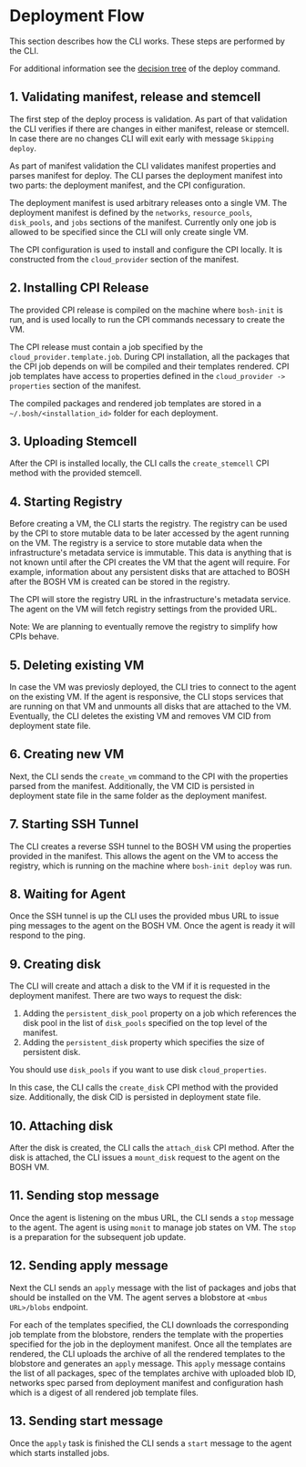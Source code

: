 # Deployment Flow

This section describes how the CLI works. These steps are performed by the CLI.

For additional information see the [decision tree](init-cli-flow.png) of the deploy command.

## 1. Validating manifest, release and stemcell

The first step of the deploy process is validation. As part of that validation the CLI verifies if there are changes in either manifest, release or stemcell. In case there are no changes CLI will exit early with message `Skipping deploy`.

As part of manifest validation the CLI validates manifest properties and parses manifest for deploy. The CLI parses the deployment manifest into two parts: the deployment manifest, and the CPI configuration.

The deployment manifest is used arbitrary releases onto a single VM. The deployment manifest is defined by the `networks`, `resource_pools`, `disk_pools`, and `jobs` sections of the manifest. Currently only one job is allowed to be specified since the CLI will only create single VM.

The CPI configuration is used to install and configure the CPI locally. It is constructed from the `cloud_provider` section of the manifest.

## 2. Installing CPI Release

The provided CPI release is compiled on the machine where `bosh-init` is run, and is used locally to run the CPI commands necessary to create the VM.

The CPI release must contain a job specified by the `cloud_provider.template.job`. During CPI installation, all the packages that the CPI job depends on will be compiled and their templates rendered. CPI job templates have access to properties defined in the `cloud_provider -> properties` section of the manifest.

The compiled packages and rendered job templates are stored in a `~/.bosh/<installation_id>` folder for each deployment.

## 3. Uploading Stemcell

After the CPI is installed locally, the CLI calls the `create_stemcell` CPI method with the provided stemcell.

## 4. Starting Registry

Before creating a VM, the CLI starts the registry. The registry can be used by the CPI to store mutable data to be later accessed by the agent running on the VM. The registry is a service to store mutable data when the infrastructure's metadata service is immutable. This data is anything that is not known until after the CPI creates the VM that the agent will require. For example, information about any persistent disks that are attached to BOSH after the BOSH VM is created can be stored in the registry.

The CPI will store the registry URL in the infrastructure's metadata service. The agent on the VM will fetch registry settings from the provided URL.

Note: We are planning to eventually remove the registry to simplify how CPIs behave.

## 5. Deleting existing VM

In case the VM was previosly deployed, the CLI tries to connect to the agent on the existing VM. If the agent is responsive, the CLI stops services that are running on that VM and unmounts all disks that are attached to the VM. Eventually, the CLI deletes the existing VM and removes VM CID from deployment state file.

## 6. Creating new VM

Next, the CLI sends the `create_vm` command to the CPI with the properties parsed from the manifest. Additionally, the VM CID is persisted in deployment state file in the same folder as the deployment manifest.

## 7. Starting SSH Tunnel

The CLI creates a reverse SSH tunnel to the BOSH VM using the properties provided in the manifest. This allows the agent on the VM to access the registry, which is running on the machine where `bosh-init deploy` was run.

## 8. Waiting for Agent

Once the SSH tunnel is up the CLI uses the provided mbus URL to issue ping messages to the agent on the BOSH VM. Once the agent is ready it will respond to the ping.

## 9. Creating disk

The CLI will create and attach a disk to the VM if it is requested in the deployment manifest. There are two ways to request the disk:

1. Adding the `persistent_disk_pool` property on a job which references the disk pool in the list of `disk_pools` specified on the top level of the manifest.
2. Adding the `persistent_disk` property which specifies the size of persistent disk.

You should use `disk_pools` if you want to use disk `cloud_properties`.

In this case, the CLI calls the `create_disk` CPI method with the provided size. Additionally, the disk CID is persisted in deployment state file.

## 10. Attaching disk

After the disk is created, the CLI calls the `attach_disk` CPI method. After the disk is attached, the CLI issues a `mount_disk` request to the agent on the BOSH VM.

## 11. Sending stop message

Once the agent is listening on the mbus URL, the CLI sends a `stop` message to the agent. The agent is using `monit` to manage job states on VM. The `stop` is a preparation for the subsequent job update.

## 12. Sending apply message

Next the CLI sends an `apply` message with the list of packages and jobs that should be installed on the VM. The agent serves a blobstore at `<mbus URL>/blobs` endpoint.

For each of the templates specified, the CLI downloads the corresponding job template from the blobstore, renders the template with the properties specified for the job in the deployment manifest. Once all the templates are rendered, the CLI uploads the archive of all the rendered templates to the blobstore and generates an `apply` message. This `apply` message contains the list of all packages, spec of the templates archive with uploaded blob ID, networks spec parsed from deployment manifest and configuration hash which is a digest of all rendered job template files.

## 13. Sending start message

Once the `apply` task is finished the CLI sends a `start` message to the agent which starts installed jobs.
